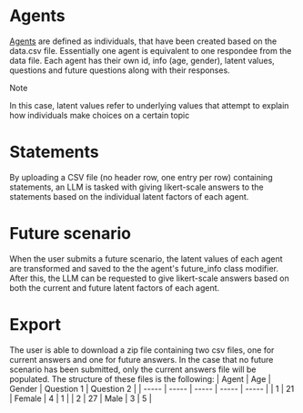 # Agents

[Agents](https://github.com/ohtu-kohtalo/ohjelmistotuotantoprojekti/blob/dev/backend/backend/entities/agent.py) are defined as individuals, that have been created based on the data.csv file. Essentially one agent is equivalent to one respondee from the data file.
Each agent has their own id, info (age, gender), latent values, questions and future questions along with their responses.

> [!NOTE]
> In this case, latent values refer to underlying values that attempt to explain how individuals make choices on a certain topic

# Statements

By uploading a CSV file (no header row, one entry per row) containing statements, an LLM is tasked with giving likert-scale answers to the statements based on the individual latent factors of each agent.

# Future scenario

When the user submits a future scenario, the latent values of each agent are transformed and saved to the the agent's future_info class modifier. After this, the LLM can be requested to give likert-scale answers based on both the current and future latent factors of each agent.

# Export

The user is able to download a zip file containing two csv files, one for current answers and one for future answers. In the case that no future scenario has been submitted, only the current answers file will be populated. The structure of these files is the following:
| Agent | Age | Gender | Question 1 | Question 2 |
| ----- | ----- | ----- | ----- | ----- |
| 1 | 21 | Female | 4 | 1 |
| 2 | 27 | Male | 3 | 5 |
